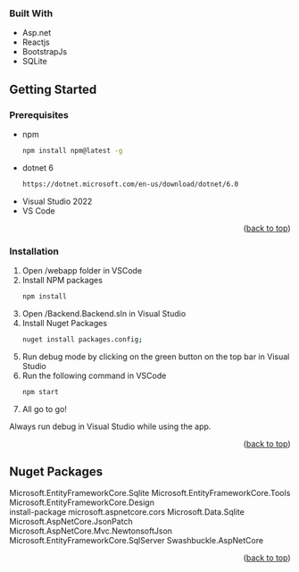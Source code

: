 
### Built With

* Asp.net
* Reactjs
* BootstrapJs
* SQLite

<!-- GETTING STARTED -->
## Getting Started

### Prerequisites
* npm
  ```sh
  npm install npm@latest -g
  ```
* dotnet 6
  ```sh
  https://dotnet.microsoft.com/en-us/download/dotnet/6.0
  ```
* Visual Studio 2022
* VS Code

<p align="right">(<a href="#readme-top">back to top</a>)</p>

### Installation

1. Open /webapp folder in VSCode
2. Install NPM packages
   ```sh
   npm install
   ```
3. Open /Backend.Backend.sln in Visual Studio
4. Install Nuget Packages
   ```sh
   nuget install packages.config;
   ```
5. Run debug mode by clicking on the green button on the top bar in Visual Studio
6. Run the following command in VSCode
    ```sh
    npm start
    ```
7. All go to go!

Always run debug in Visual Studio while using the app. 

<p align="right">(<a href="#readme-top">back to top</a>)</p>

<!-- NUGET PACKAGES -->
## Nuget Packages
Microsoft.EntityFrameworkCore.Sqlite 
Microsoft.EntityFrameworkCore.Tools 
Microsoft.EntityFrameworkCore.Design  
install-package microsoft.aspnetcore.cors 
Microsoft.Data.Sqlite
Microsoft.AspNetCore.JsonPatch   
Microsoft.AspNetCore.Mvc.NewtonsoftJson
Microsoft.EntityFrameworkCore.SqlServer
Swashbuckle.AspNetCore

<p align="right">(<a href="#readme-top">back to top</a>)</p>



